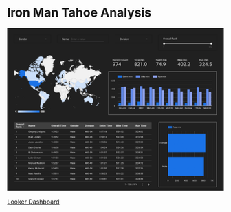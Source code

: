# Iron Man Tahoe Analysis

![Dashboard photo](Ironman_Dash-1.png)

[Looker Dashboard](https://lookerstudio.google.com/reporting/abb17a96-dad1-4249-a342-a59dbf5d213b)

